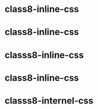 # class8-inline-css
# class8-inline-css
# classs8-inline-css
# class8-inline-css
# classs8-internel-css
